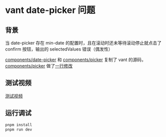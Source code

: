 # vant date-picker 问题

## 背景

当 date-picker 存在 min-date 的配置时，且在滚动时还未等待滚动停止就点击了 confirm 按钮，输出的 selectedValues 错误（偶发性）

[components/date-picker](./src/components/date-picker/DatePicker.tsx) 和 [components/picker](./src/components/picker/Picker.tsx) 复制了 vant 的源码，
[components/picker](./src/components/picker/Picker.tsx) 做了[一行修改](./src/components/picker/Picker.tsx#L190)

## 测试视频

[测试视频](./public/1.mp4)

## 运行调试

```bash
pnpm install
pnpm run dev
```
